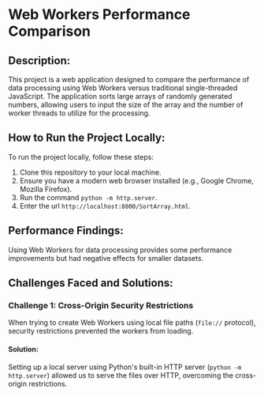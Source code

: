 # Web Workers Performance Comparison

## Description:
This project is a web application designed to compare the performance of data processing using Web Workers versus traditional single-threaded JavaScript. The application sorts large arrays of randomly generated numbers, allowing users to input the size of the array and the number of worker threads to utilize for the processing.

## How to Run the Project Locally:
To run the project locally, follow these steps:
1. Clone this repository to your local machine.
2. Ensure you have a modern web browser installed (e.g., Google Chrome, Mozilla Firefox).
3. Run the command `python -m http.server`.
4. Enter the url `http://localhost:8000/SortArray.html`.

## Performance Findings:
Using Web Workers for data processing provides some performance improvements but had negative effects for smaller datasets.

## Challenges Faced and Solutions:
### Challenge 1: Cross-Origin Security Restrictions
When trying to create Web Workers using local file paths (`file://` protocol), security restrictions prevented the workers from loading.
#### Solution:
Setting up a local server using Python's built-in HTTP server (`python -m http.server`) allowed us to serve the files over HTTP, overcoming the cross-origin restrictions.
